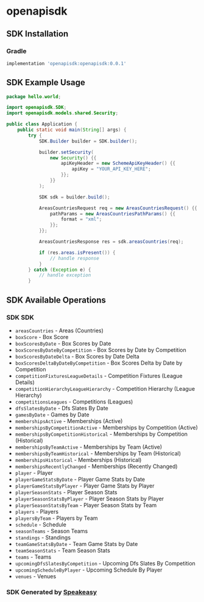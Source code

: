# openapisdk

<!-- Start SDK Installation -->
## SDK Installation

### Gradle

```groovy
implementation 'openapisdk:openapisdk:0.0.1'
```
<!-- End SDK Installation -->

## SDK Example Usage
<!-- Start SDK Example Usage -->
```java
package hello.world;

import openapisdk.SDK;
import openapisdk.models.shared.Security;

public class Application {
    public static void main(String[] args) {
        try {
            SDK.Builder builder = SDK.builder();

            builder.setSecurity(
                new Security() {{
                    apiKeyHeader = new SchemeApiKeyHeader() {{
                        apiKey = "YOUR_API_KEY_HERE";
                    }};
                }}
            );

            SDK sdk = builder.build();

            AreasCountriesRequest req = new AreasCountriesRequest() {{
                pathParams = new AreasCountriesPathParams() {{
                    format = "xml";
                }};
            }};

            AreasCountriesResponse res = sdk.areasCountries(req);

            if (res.areas.isPresent()) {
                // handle response
            }
        } catch (Exception e) {
            // handle exception
        }
```
<!-- End SDK Example Usage -->

<!-- Start SDK Available Operations -->
## SDK Available Operations

### SDK SDK

* `areasCountries` - Areas (Countries)
* `boxScore` - Box Score
* `boxScoresByDate` - Box Scores by Date
* `boxScoresByDateByCompetition` - Box Scores by Date by Competition
* `boxScoresByDateDelta` - Box Scores by Date Delta
* `boxScoresDeltaByDateByCompetition` - Box Scores Delta by Date by Competition
* `competitionFixturesLeagueDetails` - Competition Fixtures (League Details)
* `competitionHierarchyLeagueHierarchy` - Competition Hierarchy (League Hierarchy)
* `competitionsLeagues` - Competitions (Leagues)
* `dfsSlatesByDate` - Dfs Slates By Date
* `gamesByDate` - Games by Date
* `membershipsActive` - Memberships (Active)
* `membershipsByCompetitionActive` - Memberships by Competition (Active)
* `membershipsByCompetitionHistorical` - Memberships by Competition (Historical)
* `membershipsByTeamActive` - Memberships by Team (Active)
* `membershipsByTeamHistorical` - Memberships by Team (Historical)
* `membershipsHistorical` - Memberships (Historical)
* `membershipsRecentlyChanged` - Memberships (Recently Changed)
* `player` - Player
* `playerGameStatsByDate` - Player Game Stats by Date
* `playerGameStatsByPlayer` - Player Game Stats by Player
* `playerSeasonStats` - Player Season Stats
* `playerSeasonStatsByPlayer` - Player Season Stats by Player
* `playerSeasonStatsByTeam` - Player Season Stats by Team
* `players` - Players
* `playersByTeam` - Players by Team
* `schedule` - Schedule
* `seasonTeams` - Season Teams
* `standings` - Standings
* `teamGameStatsByDate` - Team Game Stats by Date
* `teamSeasonStats` - Team Season Stats
* `teams` - Teams
* `upcomingDfsSlatesByCompetition` - Upcoming Dfs Slates By Competition
* `upcomingScheduleByPlayer` - Upcoming Schedule By Player
* `venues` - Venues

<!-- End SDK Available Operations -->

### SDK Generated by [Speakeasy](https://docs.speakeasyapi.dev/docs/using-speakeasy/client-sdks)
